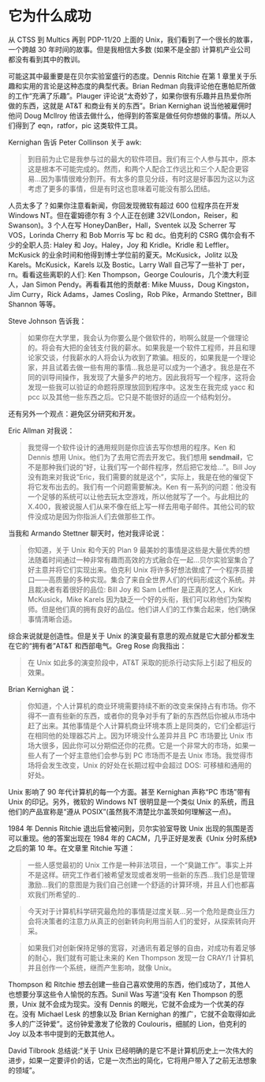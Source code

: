 # 它为什么成功

从 CTSS 到 Multics 再到 PDP-11/20 上面的 Unix，我们看到了一个很长的故事，一个跨越 30 年时间的故事。但是我相信大多数 (如果不是全部) 计算机产业公司都没有看到其中的教训。

可能这其中最重要是在贝尔实验室盛行的态度。Dennis Ritchie 在第 1 章里关于乐趣和实用的言论是这种态度的典型代表。Brian Redman 向我评论他在惠帕尼所做的工作“充满了乐趣”。Plauger 评论说“太奇妙了，如果你很有乐趣并且热爱你所做的东西，这就是 AT&T 和商业有关的东西”。Brian Kernighan 说当他被雇佣时他问 Doug Mcllroy 他该去做什么，他得到的答案是做任何你想做的事情。所以人们得到了 eqn，ratfor，pic 这类软件工具。

Kernighan 告诉 Peter Collinson 关于 awk:

> 到目前为止它是我参与过的最大的软件项目。我们有三个人参与其中，原本这是根本不可能完成的。然而，和两个人配合工作远比和三个人配合更容易...因为事情很难分割开。有太多的意见分歧，有时这是好事因为这以为这考虑了更多的事情，但是有时这也意味着可能没有那么团结。

人员太多了？如果你注意看新闻，你回发现微软有超过 600 位程序员在开发 Windows NT。但在霍姆德尔有 3 个人正在创建 32V(London，Reiser，和 Swanson)。3 个人在写 HoneyDanBer，Hall，Sventek 以及 Scherrer 写 VOS，Lorinda Cherry 和 Bob Morris 写 bc 和 dc。伯克利的 CSRG 偶尔会有不少的全职人员: Haley 和 Joy。Haley，Joy 和 Kridle。Kridle 和 Leffler。McKusick 的业余时间和他得到博士学位前的夏天。McKusick，Jolitz 以及 Karels。McKusick，Karels 以及 Bostic。Larry Wall 自己写了一些补丁 per，rn。看看这些离职的人们: Ken Thompson，George Coulouris，几个澳大利亚人，Jan Simon Pendy。再看看其他的贡献者: Mike Muuss，Doug Kingston，Jim Curry，Rick Adams，James Cosling，Rob Pike，Armando Stettner，Bill Shannon 等等。

Steve Johnson 告诉我：

> 如果你在大学里，我会认为你要么是个做软件的，哟啊么就是一个做理论的。将会有大把的金钱支付我的薪水。如果我是一个软件工程师，并且和理论家交谈，付我薪水的人将会认为收到了欺骗。相反的，如果我是一个理论家，并且试着去做一些有用的事情...我总是可以成为一个通才。我总是在不同的训导间操作，我发现了大量多产的地方。因此我将写一个程序，这将会发现一些我可以验证的命题将原理放回到程序中。这发生在我完成 yacc 和 pcc 以及其他一些东西之后。它只是不能很好的适应一个结构划分。

还有另外一个观点：避免区分研究和开发。

Eric Allman 对我说：

> 我觉得一个软件设计的通用规则是你应该去写你想用的程序。Ken 和 Dennis 想用 Unix。他们为了去用它而去开发它。我们想用 **sendmail**，它不是那种我们说的“好，让我们写一个邮件程序，然后把它发给...”。Bill Joy 没有跑来对我说“Eric，我们需要的就是这个”，实际上，我是在他的催促下将它发布出去的。我们有一个问题需要解决。Ken 有一系列的问题：他没有一个足够的系统可以让他去玩太空游戏，所以他就写了一个。与此相比的 X.400，我被说服人们从来不像在纸上写一样去用电子邮件。其他公司的软件没成功是因为你指派人们去做那些工作。

当我和 Armando Stettner 聊天时，他对我评论说：

> 你知道，关于 Unix 和今天的 Plan 9 最美妙的事情是这些是大量优秀的想法随着时间通过一种非常有趣而高效的方式融合在一起...贝尔实验室集合了好主意并将它们实现出来。伯克利 Unix 将许多好想法做成了一个程序员接口——高质量的多种实现。集合了来自全世界人们的代码形成这个系统。并且裁决者有着很好的品位: Bill Joy 和 Sam Leffler 是正真的艺人，Kirk McKusick，Mike Karels 因为缺乏一个好的头衔，我们可以称他们为架构师。但是他们真的拥有良好的品位。他们讲人们的工作集合起来，他们确保事情清晰合适。

综合来说就是创造性。但是关于 Unix 的演变最有意思的观点就是它大部分都发生在它的“拥有者”AT&T 和西部电气。Greg Rose 向我指出：

> 在 Unix 如此多的演变阶段中，AT&T 采取的扼杀行动实际上引起了相反的效果。

Brian Kernighan 说：

> 你知道，个人计算机的商业环境需要持续不断的改变来保持占有市场。你不得不一直有些新的东西，或者你的竞争对手有了新的东西然后你被从市场中赶了出来。其他事情是个人计算机商业环境本质上是同类的，它们全都运行在相同他的处理器芯片上。因为环境没什么差异并且 PC 市场要比 Unix 市场大很多，因此你可以分期偿还你的花费。它是一个非常大的市场，如果一些人有了一个好主意他们会参与到 PC 市场而不是去 Unix 市场。我觉得市场将会发生改变，Unix 的好处在长期过程中会超过 DOS: 可移植和通用的好处。

Unix 影响了 90 年代计算机的每一个方面。甚至 Kernighan 声称“PC 市场”带有 Unix 的印记。另外，微软的 Windows NT 很明显是一个类似 Unix 的系统，而且他们的产品宣称是“遵从 POSIX”(虽然我不清楚比尔盖茨如何理解这一点)。

1984 年 Dennis Ritchie 退出后曾被问到，贝尔实验室导致 Unix 出现的氛围是否可以重现。他的答案出现在 1984 年的 CACM，几乎正好是发表《Unix 分时系统》之后的第 10 年。在文章里 Ritchie 写道：

> 一些人感觉最初的 Unix 工作是一种非法项目，一个“臭鼬工作”。事实上并不是这样。研究工作者们被希望发现或者发明一些新的东西...我们总是管理激励...我们的意图是为我们自己创建一个舒适的计算环境，并且人们也都喜欢我们所希望的..

> 今天对于计算机科学研究最危险的事情是过度关联...另一个危险是商业压力会将决策者的注意力从真正的创新转向利用当前人们的爱好，从探索转向开采。

> 如果我们对创新保持足够的宽容，对通讯有着足够的自由，对成功有着足够的耐心，我们就有可能让未来的 Ken Thompson 发现一台 CRAY/1 计算机并且创作一个系统，继而产生影响，就像 Unix。

Thompson 和 Ritchie 想去创建一些自己喜欢使用的东西，他们成功了，其他人也想要分享这些令人愉悦的东西。Sunil Was 写道“没有 Ken Thompson 的愿景，Unix 就不会成为现实。没有 Dennis 的眼光，它就不会成为一个优美的存在。没有 Michael Lesk 的想象以及 Brian Kernighan 的推广，它就不会取得如此多人的广泛钟爱”。这份钟爱激发了伦敦的 Coulouris，细腻的 Lion，伯克利的 Joy 以及本书中提到的无数其他人。

David Tilbrook 总结说:“关于 Unix 已经明确的是它不是计算机历史上一次伟大的进步，如果一定要评价的话，它是一次杰出的简化，它将用户带入了之前无法想象的领域”。

